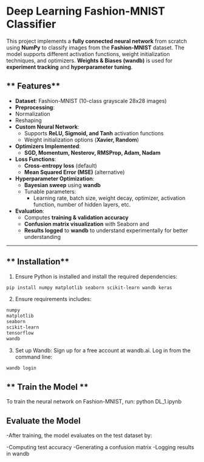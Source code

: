 # **Deep Learning Fashion-MNIST Classifier**  

This project implements a **fully connected neural network** from scratch using **NumPy** to classify images from the **Fashion-MNIST** dataset. The model supports different activation functions, weight initialization techniques, and optimizers. **Weights & Biases (wandb)** is used for **experiment tracking** and **hyperparameter tuning**.  

## ** Features**  

- **Dataset**: Fashion-MNIST (10-class grayscale 28x28 images)  
- **Preprocessing**:
- Normalization
- Reshaping  
- **Custom Neural Network**:  
  - Supports **ReLU, Sigmoid, and Tanh** activation functions  
  - Weight initialization options (**Xavier, Random**)  
- **Optimizers Implemented**:
  - **SGD, Momentum, Nesterov, RMSProp, Adam, Nadam**  
- **Loss Functions**:
  - **Cross-entropy loss** (default)  
  - **Mean Squared Error (MSE)** (alternative)  
- **Hyperparameter Optimization**:
  - **Bayesian sweep** using **wandb**  
  - Tunable parameters:  
    - Learning rate, batch size, weight decay, optimizer, activation function, number of hidden layers, etc.  
- **Evaluation**:
  - Computes **training & validation accuracy** 
  - **Confusion matrix visualization** with Seaborn  and 
  - **Results logged** to **wandb** to understand experimentally for better understanding

---

## ** Installation**  

1. Ensure Python is installed and install the required dependencies:  

```bash
pip install numpy matplotlib seaborn scikit-learn wandb keras
```
2. Ensure requirements includes:
```bash
numpy
matplotlib
seaborn
scikit-learn
tensorflow
wandb
```
3. Set up Wandb:
Sign up for a free account at wandb.ai.
Log in from the command line:
```bash
wandb login
```
## ** Train the Model **
To train the neural network on Fashion-MNIST, run:
python DL_1.ipynb

## Evaluate the Model
-After training, the model evaluates on the test dataset by:

   -Computing test accuracy
   -Generating a confusion matrix
   -Logging results in wandb

